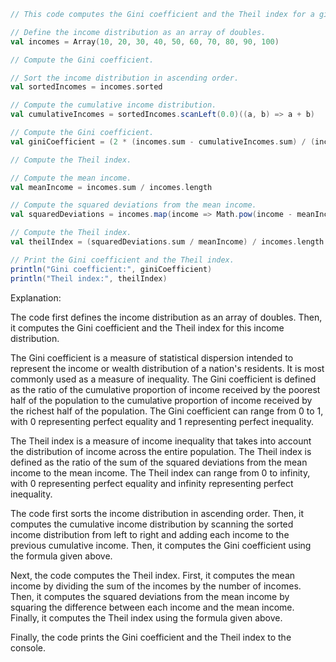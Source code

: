 ```scala
// This code computes the Gini coefficient and the Theil index for a given income distribution.

// Define the income distribution as an array of doubles.
val incomes = Array(10, 20, 30, 40, 50, 60, 70, 80, 90, 100)

// Compute the Gini coefficient.

// Sort the income distribution in ascending order.
val sortedIncomes = incomes.sorted

// Compute the cumulative income distribution.
val cumulativeIncomes = sortedIncomes.scanLeft(0.0)((a, b) => a + b)

// Compute the Gini coefficient.
val giniCoefficient = (2 * (incomes.sum - cumulativeIncomes.sum) / (incomes.sum * incomes.length)) - 1

// Compute the Theil index.

// Compute the mean income.
val meanIncome = incomes.sum / incomes.length

// Compute the squared deviations from the mean income.
val squaredDeviations = incomes.map(income => Math.pow(income - meanIncome, 2))

// Compute the Theil index.
val theilIndex = (squaredDeviations.sum / meanIncome) / incomes.length

// Print the Gini coefficient and the Theil index.
println("Gini coefficient:", giniCoefficient)
println("Theil index:", theilIndex)
```

Explanation:

The code first defines the income distribution as an array of doubles. Then, it computes the Gini coefficient and the Theil index for this income distribution.

The Gini coefficient is a measure of statistical dispersion intended to represent the income or wealth distribution of a nation's residents. It is most commonly used as a measure of inequality. The Gini coefficient is defined as the ratio of the cumulative proportion of income received by the poorest half of the population to the cumulative proportion of income received by the richest half of the population. The Gini coefficient can range from 0 to 1, with 0 representing perfect equality and 1 representing perfect inequality.

The Theil index is a measure of income inequality that takes into account the distribution of income across the entire population. The Theil index is defined as the ratio of the sum of the squared deviations from the mean income to the mean income. The Theil index can range from 0 to infinity, with 0 representing perfect equality and infinity representing perfect inequality.

The code first sorts the income distribution in ascending order. Then, it computes the cumulative income distribution by scanning the sorted income distribution from left to right and adding each income to the previous cumulative income. Then, it computes the Gini coefficient using the formula given above.

Next, the code computes the Theil index. First, it computes the mean income by dividing the sum of the incomes by the number of incomes. Then, it computes the squared deviations from the mean income by squaring the difference between each income and the mean income. Finally, it computes the Theil index using the formula given above.

Finally, the code prints the Gini coefficient and the Theil index to the console.